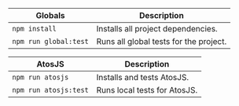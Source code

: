 | Globals                  | Description                                                             |
|--------------------------|-------------------------------------------------------------------------|
| `npm install`            | Installs all project dependencies.                                      |
| `npm run global:test`    | Runs all global tests for the project.                                  |

| AtosJS                   | Description                                                             |
|--------------------------|-------------------------------------------------------------------------|
| `npm run atosjs`         | Installs and tests AtosJS.                                              |
| `npm run atosjs:test`    | Runs local tests for AtosJS.                                            |